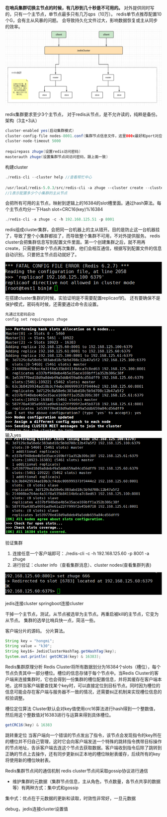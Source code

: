 **在哨兵集群切换主节点的时候，有几秒到几十秒是不可用的。**
对外提供同时写的，只有一个主节点，单节点最多只有几万qps（10万）。
redis单节点推荐配置10个G，会有主从风暴的问题。 会导致持久化文件过大，影响数据恢复或主从同步的效率。
![image](../images/Snipaste_2022-05-05_07-10-28.png)

redis集群要求至少3个主节点，
对于redis从节点，是不允许读的，纯粹是备份。
架构（3主+3从）
```java
cluster-enabled yes(启动集群模式)
cluster-config-file nodes-8001.conf(集群节点信息文件，这里800x最好和port对应上)
cluster-node-timeout 5000

requirepass zhuge(设置redis访问密码)
masterauth zhuge(设置集群节点间访问密码，跟上面一致)
```

构建cluster
```java
./redis-cli --cluster help //查看帮忙中心

/usr/local/redis‐5.0.3/src/redis‐cli ‐a zhuge ‐‐cluster create --cluster-replicas 1 192.168.0.61:8008 192.168.0.61:8001 192.168.0.61:8002 192.168.0.61:8003 192.168.0.61:8004 192.168.0.61:8005 192.168.0.61:8004 
//1表示配置多少个小集群的主从节点

```

会把所有可用的主节点，映射到逻辑上的16384的slot槽里面。通过hash算法。每个主节点均分一下Hash slot=CRC16(key)%16384

```java
./redis-cli -a zhuge -c -h 192.168.125.51 -p 8001
```

redis组成cluster集群，会把同一台机器上的主从错开。目的是防止这一台机器挂了，导致了整个小集群都挂了，而导致整个集群不可用，不对外提供服务。
redis cluster会把集群信息写到配置文件里面。第一个创建集群之后，就不用再create，只需要把单个节点再次集群，他们会相互通信，根据写到配置文件的信息自动识别。只要把主节点启动就好了。

![image](../images/Snipaste_2022-05-05_21-18-10.png)
在搭建cluster集群的时候，实验证明是不需要配置replicaof的。
还有要确保不是保护模式，密码有时候，还需要通过命令去设置。
```java
先通过无密码启动
config set requirepass zhuge
```
![image](../images/Snipaste_2022-05-05_21-42-10.png)
输入yes
![image](../images/Snipaste_2022-05-05_21-43-50.png)

验证集群  
1. 连接任意一个客户端即可：./redis-cli -c -h 192.168.125.60 -p 8001 -a zhuge  
1. 进行验证：cluster info（查看集群消息）、cluster nodes(查看集群列表)

![image](../images/Snipaste_2022-05-05_22-05-55.png)

jedis连接cluster
springboot连接cluster

干掉一个主节点，测试，从节点被选举为主节点。再重启被kill的主节点，它变为从节点。
集群的选举比哨兵快一点，简洁一些。

客户端分片的源码。
分片算法。
```java
String key = "hongmi";
String value = "k30";
String key16= JedisClusterHashTag.getHashTag(key);
System.out.println( getCRC16(key) & 16383);
```

Redis集群原理分析
Redis Cluster将所有数据划分为16384个slots（槽位），每个节点负责其中一部分槽位。槽位的信息存储于每个节点中。当Redis Cluster的客户端来连接集群时，它也会得到一份集群的槽位配置信息，并将其缓存在客户端本地，这样当客户端要查找某个key时，可以直接定位到目标节点。同时因为槽位的信息可能会存在客户端与服务器不一致的情况，还需要纠正机制来实现槽位信息的校验调整。

槽位定位算法
Cluster默认会对key值使用crc16算法进行hash得到一个整数值，然后用这个整数值对16383进行与运算来得到具体槽位。
```java
getCRC16(key) & 16383
```

跳转重定位
当客户端向一个错误的节点发出了指令，该节点会发现指令的key所在的槽位并不归自己管理，这时它会向客户端发送一个特殊的跳转指令携带目标操作的节点地址，告诉客户端去连这个节点去获取数据。客户端收到指令后除了跳转到正确的节点上去操作，还有同步更新纠正本地的槽位映射表缓存，后续所有的key将使用新的槽位映射表。

Redis集群节点间的通信机制
redis cluster节点间采取gossip协议进行通信
* 维护集群的元数据（集群节点信息，主从角色，节点数量，各节点共享的数据等）有两种方式：集中式和gossip

集中式：优点在于元数据的更新和读取，时效性非常好，一旦元数据


debug，jedis连接cluster设置值